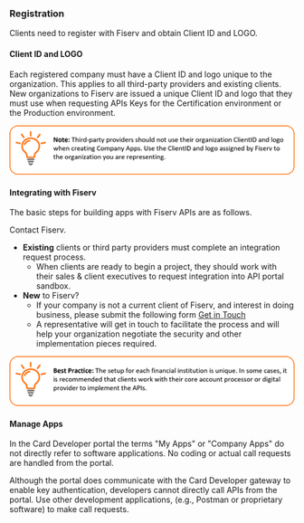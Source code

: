 ### Registration

Clients need to register with Fiserv and obtain Client ID and LOGO. 

#### Client ID and LOGO
Each registered company must have a Client ID and logo unique to the organization. This applies to all third-party providers and existing clients. New organizations to Fiserv are issued a unique Client ID and logo that they must use when requesting APIs Keys for the Certification environment or the Production environment.
 
![](assets/images/registration-note-1.png)

#### Integrating with Fiserv
The basic steps for building apps with Fiserv APIs are as follows.

Contact Fiserv. 

*  **Existing** clients or third party providers must complete an integration request process.
   *  When clients are ready to begin a project, they should work with their sales & client executives to request integration into API portal sandbox.
*  **New** to Fiserv?
   *  If your company is not a current client of Fiserv, and interest in doing business, please submit the following form [Get in Touch](https://www.fiserv.com/en/about-fiserv/contact-us.html)
   *  A representative will get in touch to facilitate the process and will help your organization negotiate the security and other implementation pieces required. 
 
![](assets/images/registration-note-2.png)

#### Manage Apps
In the Card Developer portal the terms "My Apps" or "Company Apps" do not directly refer to software applications. No coding or actual call requests are handled from the portal.

Although the portal does communicate with the Card Developer gateway to enable key authentication, developers cannot directly call APIs from the portal. Use other development applications, (e.g., Postman or proprietary software) to make call requests.
